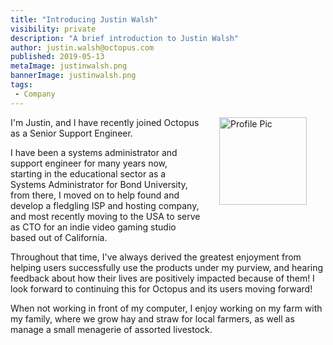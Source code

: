 ```yaml
---
title: "Introducing Justin Walsh"
visibility: private
description: "A brief introduction to Justin Walsh"
author: justin.walsh@octopus.com
published: 2019-05-13
metaImage: justinwalsh.png
bannerImage: justinwalsh.png
tags:
 - Company
---
```

<div style="float: right; margin: 30px; margin-top: 0">
<img alt="Profile Pic" src="https://i.octopus.com/site/team/justin_walsh.png" height="140" width="140" />
</div>

I'm Justin, and I have recently joined Octopus as a Senior Support Engineer.

I have been a systems administrator and support engineer for many years now, starting in the educational sector as a Systems Administrator for Bond University, from there, I moved on to help found and develop a fledgling ISP and hosting company, and most recently moving to the USA to serve as CTO for an indie video gaming studio based out of California. 

Throughout that time, I've always derived the greatest enjoyment from helping users successfully use the products under my purview, and hearing feedback about how their lives are positively impacted because of them!  I look forward to continuing this for Octopus and its users moving forward!

When not working in front of my computer, I enjoy working on my farm with my family, where we grow hay and straw for local farmers, as well as manage a small menagerie of assorted livestock.

